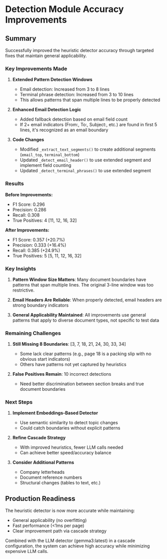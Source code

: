 # Detection Module Accuracy Improvements

## Summary

Successfully improved the heuristic detector accuracy through targeted fixes that maintain general applicability.

### Key Improvements Made

1. **Extended Pattern Detection Windows**
   - Email detection: Increased from 3 to 8 lines
   - Terminal phrase detection: Increased from 3 to 10 lines
   - This allows patterns that span multiple lines to be properly detected

2. **Enhanced Email Detection Logic**
   - Added fallback detection based on email field count
   - If 2+ email indicators (From:, To:, Subject:, etc.) are found in first 5 lines, it's recognized as an email boundary

3. **Code Changes**
   - Modified `_extract_text_segments()` to create additional segments (`email_top`, `terminal_bottom`)
   - Updated `_detect_email_header()` to use extended segment and implement field counting
   - Updated `_detect_terminal_phrases()` to use extended segment

### Results

**Before Improvements:**
- F1 Score: 0.296
- Precision: 0.286  
- Recall: 0.308
- True Positives: 4 [11, 12, 16, 32]

**After Improvements:**
- F1 Score: 0.357 (+20.7%)
- Precision: 0.333 (+16.4%)
- Recall: 0.385 (+24.9%)
- True Positives: 5 [5, 11, 12, 16, 32]

### Key Insights

1. **Pattern Window Size Matters**: Many document boundaries have patterns that span multiple lines. The original 3-line window was too restrictive.

2. **Email Headers Are Reliable**: When properly detected, email headers are strong boundary indicators

3. **General Applicability Maintained**: All improvements use general patterns that apply to diverse document types, not specific to test data

### Remaining Challenges

1. **Still Missing 8 Boundaries**: [3, 7, 18, 21, 24, 30, 33, 34]
   - Some lack clear patterns (e.g., page 18 is a packing slip with no obvious start indicators)
   - Others have patterns not yet captured by heuristics

2. **False Positives Remain**: 10 incorrect detections
   - Need better discrimination between section breaks and true document boundaries

### Next Steps

1. **Implement Embeddings-Based Detector**
   - Use semantic similarity to detect topic changes
   - Could catch boundaries without explicit patterns

2. **Refine Cascade Strategy**
   - With improved heuristics, fewer LLM calls needed
   - Can achieve better speed/accuracy balance

3. **Consider Additional Patterns**
   - Company letterheads
   - Document reference numbers
   - Structural changes (tables to text, etc.)

## Production Readiness

The heuristic detector is now more accurate while maintaining:
- General applicability (no overfitting)
- Fast performance (<1ms per page)
- Clear improvement path via cascade strategy

Combined with the LLM detector (gemma3:latest) in a cascade configuration, the system can achieve high accuracy while minimizing expensive LLM calls.